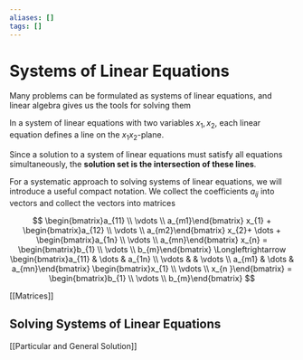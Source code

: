 ```yaml
---
aliases: []
tags: []
---
```


# Systems of Linear Equations

Many problems can be formulated as systems of linear equations, and linear algebra gives us the tools for solving them

In a system of linear equations with two variables $x_1, x_2$, each linear equation
defines a line on the $x_1x_2$-plane. 

Since a solution to a system of linear equations must satisfy all equations simultaneously, the **solution set is the intersection of these lines**.

For a systematic approach to solving systems of linear equations, we will introduce a useful compact notation. We collect the coefficients $a_{ij}$ into vectors and collect the vectors into matrices

$$ 
\begin{bmatrix}a_{11} \\ \vdots \\ a_{m1}\end{bmatrix} x_{1} + \begin{bmatrix}a_{12}  \\ \vdots \\ a_{m2}\end{bmatrix} x_{2}+ \dots + \begin{bmatrix}a_{1n} \\ \vdots \\ a_{mn}\end{bmatrix} x_{n} = \begin{bmatrix}b_{1} \\ \vdots  \\ b_{m}\end{bmatrix}
\Longleftrightarrow 
\begin{bmatrix}a_{11} & \dots & a_{1n} \\ \vdots &  & \vdots \\ a_{m1} & \dots & a_{mn}\end{bmatrix} 
\begin{bmatrix}x_{1} \\ \vdots \\ x_{n }\end{bmatrix} = 
\begin{bmatrix}b_{1} \\ \vdots  \\ b_{m}\end{bmatrix}
$$

[[Matrices]]

## Solving Systems of Linear Equations

[[Particular and General Solution]]